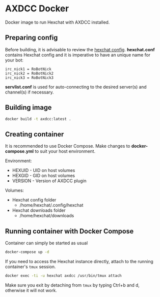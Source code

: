 # AXDCC Docker

Docker image to run Hexchat with AXDCC installed.

## Preparing config

Before building, it is advisable to review the [hexchat config](container/home/.config/hexchat).
**hexchat.conf** contains Hexchat config and it is imperative to have an unique name for your bot:
```
irc_nick1 = RoBotNick
irc_nick2 = RoBotNick2
irc_nick3 = RoBotNick3
```

**servlist.conf** is used for auto-connecting to the desired server(s) and channel(s) if necessary.

## Building image

```bash
docker build -t axdcc:latest .
```

## Creating container

It is recommended to use Docker Compose.
Make changes to **docker-compose.yml** to suit your host environment.

Environment:
- HEXUID - UID on host volumes
- HEXGID - GID on host volumes
- VERSION - Version of AXDCC plugin

Volumes:
- Hexchat config folder
  - /home/hexchat/.config/hexchat
- Hexchat downloads folder
  - /home/hexchat/downloads

## Running container with Docker Compose

Container can simply be started as usual
```bash
docker-compose up -d
```

If you need to access the Hexchat instance directly, attach to the running container's `tmux` session.
```bash
docker exec -ti -u hexchat axdcc /usr/bin/tmux attach
```
Make sure you exit by detaching from `tmux` by typing Ctrl+b and d, otherwise it will not work.
